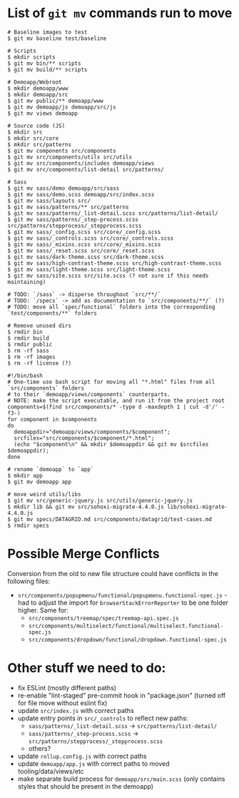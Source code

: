 # List of `git mv` commands run to move

```
# Baseline images to test
$ git mv baseline test/baseline

# Scripts
$ mkdir scripts
$ git mv bin/** scripts
$ git mv build/** scripts

# Demoapp/Webroot
$ mkdir demoapp/www
$ mkdir demoapp/src
$ git mv public/** demoapp/www
$ git mv demoapp/js demoapp/src/js
$ git mv views demoapp

# Source code (JS)
$ mkdir src
$ mkdir src/core
$ mkdir src/patterns
$ git mv components src/components
$ git mv src/components/utils src/utils
$ git mv src/components/includes demoapp/views
$ git mv src/components/list-detail src/patterns/

# Sass
$ git mv sass/demo demoapp/src/sass
$ git mv sass/demo.scss demoapp/src/index.scss
$ git mv sass/layouts src/
$ git mv sass/patterns/** src/patterns
$ git mv sass/patterns/_list-detail.scss src/patterns/list-detail/
$ git mv sass/patterns/_step-process.scss src/patterns/stepprocess/_stepprocess.scss
$ git mv sass/_config.scss src/core/_config.scss
$ git mv sass/_controls.scss src/core/_controls.scss
$ git mv sass/_mixins.scss src/core/_mixins.scss
$ git mv sass/_reset.scss src/core/_reset.scss
$ git mv sass/dark-theme.scss src/dark-theme.scss
$ git mv sass/high-contrast-theme.scss src/high-contrast-theme.scss
$ git mv sass/light-theme.scss src/light-theme.scss
$ git mv sass/site.scss src/site.scss (? not sure if this needs maintaining)

# TODO: `/sass` -> disperse throughout `src/**/`
# TODO: `/specs` -> add as documentation to `src/components/**/` (?)
# TODO: move all `spec/functional` folders into the corresponding `test/components/**` folders

# Remove unused dirs
$ rmdir bin
$ rmdir build
$ rmdir public
$ rm -rf sass
$ rm -rf images
$ rm -rf license (?)

#!/bin/bash
# One-time use bash script for moving all "*.html" files from all `src/components` folders
# to their `demoapp/views/components` counterparts.
# NOTE: make the script executable, and run it from the project root
components=$(find src/components/* -type d -maxdepth 1 | cut -d'/' -f3-)
for component in $components
do
  demoappdir="demoapp/views/components/$component";
  srcfiles="src/components/$component/*.html";
  (echo "$component\n" && mkdir $demoappdir && git mv $srcfiles $demoappdir);
done

# rename `demoapp` to `app`
$ mkdir app
$ git mv demoapp app

# move weird utils/libs
$ git mv src/generic-jquery.js src/utils/generic-jquery.js
$ mkdir lib && git mv src/sohoxi-migrate-4.4.0.js lib/sohoxi-migrate-4.4.0.js
$ git mv specs/DATAGRID.md src/components/datagrid/test-cases.md
$ rmdir specs

```

# Possible Merge Conflicts

Conversion from the old to new file structure could have conflicts in the following files:

- `src/components/popupmenu/functional/popupmenu.functional-spec.js` - had to adjust the import for `browserStackErrorReporter` to be one folder higher.  Same for:
  - `src/components/treemap/spec/treemap-api.spec.js`
  - `src/components/multiselect/functional/multiselect.functional-spec.js`
  - `src/components/dropdown/functional/dropdown.functional-spec.js`

# Other stuff we need to do:

- fix ESLint (mostly different paths)
- re-enable "lint-staged" pre-commit hook in "package.json" (turned off for file move without eslint fix)
- update `src/index.js` with correct paths
- update entry points in `src/_controls` to reflect new paths:
  - `sass/patterns/_list-detail.scss` -> `src/patterns/list-detail/`
  - `sass/patterns/_step-process.scss` -> `src/patterns/stepprocess/_stepprocess.scss`
  - others?
- update `rollup.config.js` with correct paths
- update `demoapp/app.js` with correct paths to moved tooling/data/views/etc
- make separate build process for `demoapp/src/main.scss` (only contains styles that should be present in the demoapp)
